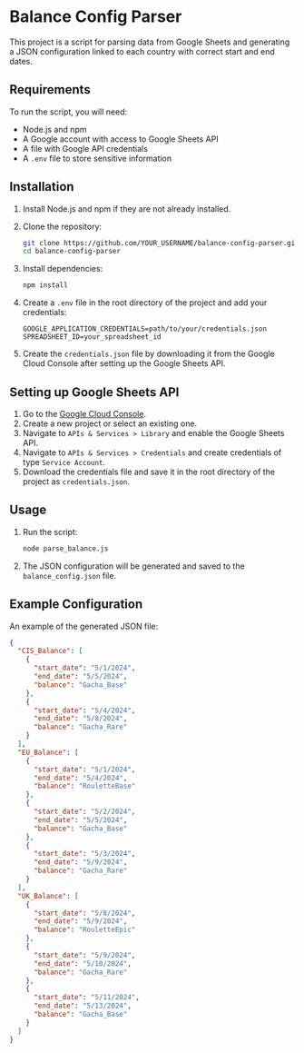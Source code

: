 # Balance Config Parser

This project is a script for parsing data from Google Sheets and generating a JSON configuration linked to each country with correct start and end dates.

## Requirements

To run the script, you will need:

- Node.js and npm
- A Google account with access to Google Sheets API
- A file with Google API credentials
- A `.env` file to store sensitive information

## Installation

1. Install Node.js and npm if they are not already installed.

2. Clone the repository:

    ```bash
    git clone https://github.com/YOUR_USERNAME/balance-config-parser.git
    cd balance-config-parser
    ```

3. Install dependencies:

    ```bash
    npm install
    ```

4. Create a `.env` file in the root directory of the project and add your credentials:

    ```plaintext
    GOOGLE_APPLICATION_CREDENTIALS=path/to/your/credentials.json
    SPREADSHEET_ID=your_spreadsheet_id
    ```

5. Create the `credentials.json` file by downloading it from the Google Cloud Console after setting up the Google Sheets API.

## Setting up Google Sheets API

1. Go to the [Google Cloud Console](https://console.cloud.google.com/).
2. Create a new project or select an existing one.
3. Navigate to `APIs & Services > Library` and enable the Google Sheets API.
4. Navigate to `APIs & Services > Credentials` and create credentials of type `Service Account`.
5. Download the credentials file and save it in the root directory of the project as `credentials.json`.

## Usage

1. Run the script:

    ```bash
    node parse_balance.js
    ```

2. The JSON configuration will be generated and saved to the `balance_config.json` file.

## Example Configuration

An example of the generated JSON file:

```json
{
  "CIS_Balance": [
    {
      "start_date": "5/1/2024",
      "end_date": "5/5/2024",
      "balance": "Gacha_Base"
    },
    {
      "start_date": "5/4/2024",
      "end_date": "5/8/2024",
      "balance": "Gacha_Rare"
    }
  ],
  "EU_Balance": [
    {
      "start_date": "5/1/2024",
      "end_date": "5/4/2024",
      "balance": "RouletteBase"
    },
    {
      "start_date": "5/2/2024",
      "end_date": "5/5/2024",
      "balance": "Gacha_Base"
    },
    {
      "start_date": "5/3/2024",
      "end_date": "5/9/2024",
      "balance": "Gacha_Rare"
    }
  ],
  "UK_Balance": [
    {
      "start_date": "5/8/2024",
      "end_date": "5/9/2024",
      "balance": "RouletteEpic"
    },
    {
      "start_date": "5/9/2024",
      "end_date": "5/10/2024",
      "balance": "Gacha_Rare"
    },
    {
      "start_date": "5/11/2024",
      "end_date": "5/13/2024",
      "balance": "Gacha_Base"
    }
  ]
}
